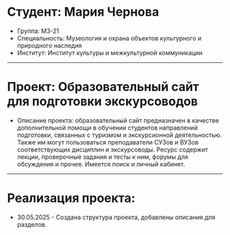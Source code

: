 # Студент: Мария Чернова
- Группа: МЗ-21
- Специальность: Музеология и охрана объектов культурного и природного наследия
- Институт: Институт культуры и межкультурной коммуникации
---
# Проект: Образовательный сайт для подготовки экскурсоводов
- Описание проекта: образовательный сайт предназначен в качестве дополнительной помощи в обучении студентов направлений подготовки, связанных с туризмом и экскурсионной деятельностью. Также им могут пользоваться преподаватели СУЗов и ВУЗов соответствующих дисциплин и экскурсоводы. Ресурс содержит лекции, проверочные задания и тесты к ним, форумы для обсуждения и прочее. Имеется поиск и личный кабинет.
---
# Реализация проекта:
- 30.05.2025 - Создана структура проекта, добавлены описания для разделов.